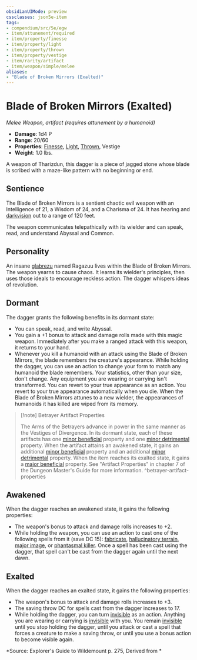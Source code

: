 ```yaml
---
obsidianUIMode: preview
cssclasses: json5e-item
tags:
- compendium/src/5e/egw
- item/attunement/required
- item/property/finesse
- item/property/light
- item/property/thrown
- item/property/vestige
- item/rarity/artifact
- item/weapon/simple/melee
aliases: 
- "Blade of Broken Mirrors (Exalted)"
---
```

# Blade of Broken Mirrors (Exalted)
*Melee Weapon, artifact (requires attunement by a humanoid)*  

- **Damage**: 1d4 P
- **Range**: 20/60
- **Properties**: [Finesse](/compendium/rules/item-properties.md#Finesse), [Light](/compendium/rules/item-properties.md#Light), [Thrown](/compendium/rules/item-properties.md#Thrown), Vestige
- **Weight**: 1.0 lbs.

A weapon of Tharizdun, this dagger is a piece of jagged stone whose blade is scribed with a maze-like pattern with no beginning or end.

## Sentience

The Blade of Broken Mirrors is a sentient chaotic evil weapon with an Intelligence of 21, a Wisdom of 24, and a Charisma of 24. It has hearing and [darkvision](/compendium/rules/senses.md#darkvision) out to a range of 120 feet.

The weapon communicates telepathically with its wielder and can speak, read, and understand Abyssal and Common.

## Personality

An insane [glabrezu](/compendium/bestiary/fiend/glabrezu.md) named Ragazuu lives within the Blade of Broken Mirrors. The weapon yearns to cause chaos. It learns its wielder's principles, then uses those ideals to encourage reckless action. The dagger whispers ideas of revolution.

## Dormant

The dagger grants the following benefits in its dormant state:

- You can speak, read, and write Abyssal.  
- You gain a +1 bonus to attack and damage rolls made with this magic weapon. Immediately after you make a ranged attack with this weapon, it returns to your hand.  
- Whenever you kill a humanoid with an attack using the Blade of Broken Mirrors, the blade remembers the creature's appearance. While holding the dagger, you can use an action to change your form to match any humanoid the blade remembers. Your statistics, other than your size, don't change. Any equipment you are wearing or carrying isn't transformed. You can revert to your true appearance as an action. You revert to your true appearance automatically when you die. When the Blade of Broken Mirrors attunes to a new wielder, the appearances of humanoids it has killed are wiped from its memory.  

> [!note] Betrayer Artifact Properties
> 
> The Arms of the Betrayers advance in power in the same manner as the Vestiges of Divergence. In its dormant state, each of these artifacts has one [minor beneficial](/compendium/tables/artifact-properties-minor-beneficial-properties.md) property and one [minor detrimental](/compendium/tables/artifact-properties-minor-detrimental-properties.md) property. When the artifact attains an awakened state, it gains an additional [minor beneficial](/compendium/tables/artifact-properties-minor-beneficial-properties.md) property and an additional [minor detrimental](/compendium/tables/artifact-properties-minor-detrimental-properties.md) property. When the item reaches its exalted state, it gains a [major beneficial](/compendium/tables/artifact-properties-major-beneficial-properties.md) property. See "Artifact Properties" in chapter 7 of the Dungeon Master's Guide for more information.
^betrayer-artifact-properties

## Awakened

When the dagger reaches an awakened state, it gains the following properties:

- The weapon's bonus to attack and damage rolls increases to +2.  
- While holding the weapon, you can use an action to cast one of the following spells from it (save DC 15): [fabricate](/compendium/spells/fabricate.md), [hallucinatory terrain](/compendium/spells/hallucinatory-terrain.md), [major image](/compendium/spells/major-image.md), or [phantasmal killer](/compendium/spells/phantasmal-killer.md). Once a spell has been cast using the dagger, that spell can't be cast from the dagger again until the next dawn.  

## Exalted

When the dagger reaches an exalted state, it gains the following properties:

- The weapon's bonus to attack and damage rolls increases to +3.  
- The saving throw DC for spells cast from the dagger increases to 17.  
- While holding the dagger, you can turn [invisible](2.%20GM%20Tools/Misc%20DND%20Handbook/compendium/rules/conditions.md#invisible) as an action. Anything you are wearing or carrying is [invisible](2.%20GM%20Tools/Misc%20DND%20Handbook/compendium/rules/conditions.md#invisible) with you. You remain [invisible](2.%20GM%20Tools/Misc%20DND%20Handbook/compendium/rules/conditions.md#invisible) until you stop holding the dagger, until you attack or cast a spell that forces a creature to make a saving throw, or until you use a bonus action to become visible again.  

*Source: Explorer's Guide to Wildemount p. 275, Derived from *
